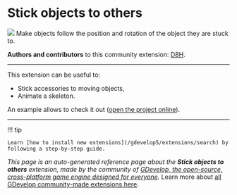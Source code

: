 # Stick objects to others

<img src="https://resources.gdevelop-app.com/assets/Icons/sticker-outline.svg" class="extension-icon"></img>
Make objects follow the position and rotation of the object they are stuck to.

**Authors and contributors** to this community extension: [D8H](https://gd.games/D8H).

---

This extension can be useful to:
* Stick accessories to moving objects,
* Animate a skeleton.

An example allows to check it out ([open the project online](https://editor.gdevelop.io/?project=example://stick-objects)).

---

!!! tip

    Learn [how to install new extensions](/gdevelop5/extensions/search) by following a step-by-step guide.

*This page is an auto-generated reference page about the **Stick objects to others** extension, made by the community of [GDevelop, the open-source, cross-platform game engine designed for everyone](https://gdevelop.io/).* Learn more about [all GDevelop community-made extensions here](/gdevelop5/extensions).